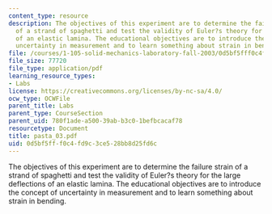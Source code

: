 ```yaml
---
content_type: resource
description: The objectives of this experiment are to determine the failure strain
  of a strand of spaghetti and test the validity of Euler?s theory for the large deflections
  of an elastic lamina. The educational objectives are to introduce the concept of
  uncertainty in measurement and to learn something about strain in bending.
file: /courses/1-105-solid-mechanics-laboratory-fall-2003/0d5bf5fff0c4fd9c3ce528bb8d25fd6c_pasta_03.pdf
file_size: 77720
file_type: application/pdf
learning_resource_types:
- Labs
license: https://creativecommons.org/licenses/by-nc-sa/4.0/
ocw_type: OCWFile
parent_title: Labs
parent_type: CourseSection
parent_uid: 780f1ade-a500-39ab-b3c0-1befbcacaf78
resourcetype: Document
title: pasta_03.pdf
uid: 0d5bf5ff-f0c4-fd9c-3ce5-28bb8d25fd6c
---
```

The objectives of this experiment are to determine the failure strain of a strand of spaghetti and test the validity of Euler?s theory for the large deflections of an elastic lamina. The educational objectives are to introduce the concept of uncertainty in measurement and to learn something about strain in bending.